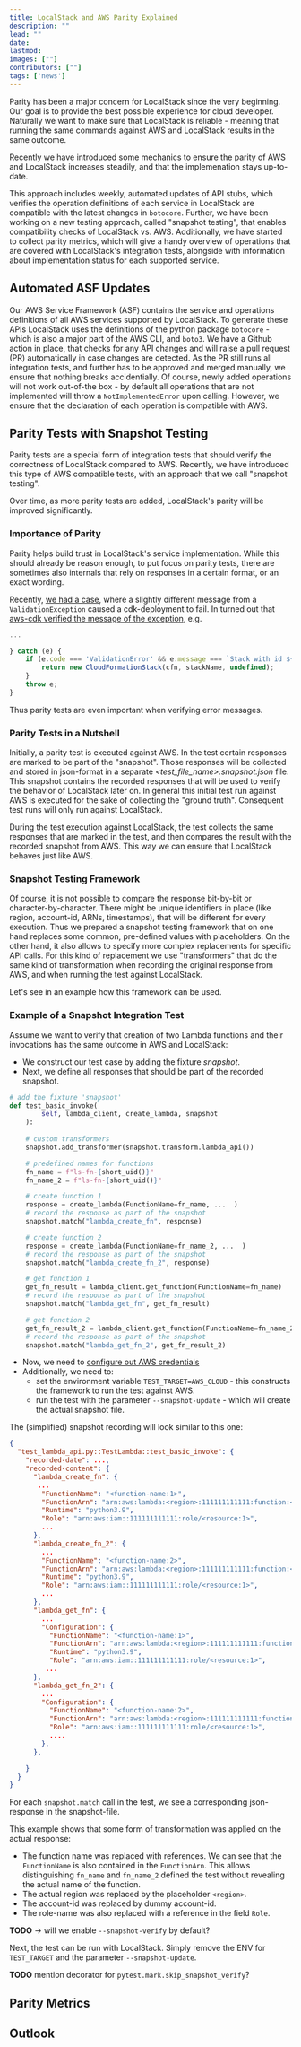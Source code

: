 ```yaml
---
title: LocalStack and AWS Parity Explained
description: ""
lead: ""
date: 
lastmod: 
images: [""]
contributors: [""]
tags: ['news']
---
```


Parity has been a major concern for LocalStack since the very beginning. Our goal is to provide the best possible experience for cloud developer. Naturally we want to make sure that LocalStack is reliable - meaning that running the same commands against AWS and LocalStack results in the same outcome. 

Recently we have introduced some mechanics to ensure the parity of AWS and LocalStack increases steadily, and that the implemenation stays up-to-date.

This approach includes weekly, automated updates of API stubs, which verifies the operation definitions of each service in LocalStack are compatible with the latest changes in `botocore`.
Further, we have been working on a new testing approach, called "snapshot testing", that enables compatibility checks of LocalStack vs. AWS.
Additionally, we have started to collect parity metrics, which will give a handy overview of operations that are covered with LocalStack's integration tests, alongside with information about implementation status for each supported service. 


## Automated ASF Updates

Our AWS Service Framework (ASF) contains the service and operations definitions of all AWS services supported by LocalStack.
To generate these APIs LocalStack uses the definitions of the python package `botocore` - which is also a major part of the AWS CLI, and `boto3`. 
We have a Github action in place, that checks for any API changes and will raise a pull request (PR) automatically in case changes are detected. As the PR still runs all integration tests, and further has to be approved and merged manually, we ensure that nothing breaks accidentially. 
Of course, newly added operations will not work out-of-the box - by default all operations that are not implemented will throw a `NotImplementedError` upon calling. However, we ensure that the declaration of each operation is compatible with AWS.


## Parity Tests with Snapshot Testing

Parity tests are a special form of integration tests that should verify the correctness of LocalStack compared to AWS. Recently, we have introduced this type of AWS compatible tests, with an approach that we call "snapshot testing".

Over time, as more parity tests are added, LocalStack's parity will be improved significantly.  

### Importance of Parity

Parity helps build trust in LocalStack's service implementation. While this should already be reason enough, to put focus on parity tests, there are sometimes also internals that rely on responses in a certain format, or an exact wording.

Recently, [we had a case](https://github.com/localstack/localstack/pull/5978), where a slightly different message from a `ValidationException` caused a cdk-deployment to fail. In turned out that [aws-cdk verified the message of the exception](https://github.com/aws/aws-cdk/blob/v1-main/packages/aws-cdk/lib/api/util/cloudformation.ts#L35), e.g. 

```typescript
...

} catch (e) {
    if (e.code === 'ValidationError' && e.message === `Stack with id ${stackName} does not exist`) {
        return new CloudFormationStack(cfn, stackName, undefined);
    }
    throw e;
}
```

Thus parity tests are even important when verifying error messages.


### Parity Tests in a Nutshell

Initially, a parity test is executed against AWS. In the test certain responses are marked to be part of the "snapshot". Those responses will be collected and stored in json-format in a separate *<test_file_name>.snapshot.json* file. This snapshot contains the recorded responses that will be used to verify the behavior of LocalStack later on.
In general this initial test run against AWS is executed for the sake of collecting the "ground truth". Consequent test runs will only run against LocalStack.

During the test execution against LocalStack, the test collects the same responses that are marked in the test, and then compares the result with the recorded snapshot from AWS. This way we can ensure that LocalStack behaves just like AWS.


### Snapshot Testing Framework

Of course, it is not possible to compare the response bit-by-bit or character-by-character. There might be unique identifiers in place (like region, account-id, ARNs, timestamps), that will be different for every execution. 
Thus we prepared a snapshot testing framework that on one hand replaces some common, pre-defined values with placeholders. On the other hand, it also allows to specify more complex replacements for specific API calls. 
For this kind of replacement we use "transformers" that do the same kind of transformation when recording the original response from AWS, and when running the test against LocalStack.

Let's see in an example how this framework can be used.


### Example of a Snapshot Integration Test
Assume we want to verify that creation of two Lambda functions and their invocations has the same outcome in AWS and LocalStack:

- We construct our test case by adding the fixture _snapshot_.
- Next, we define all responses that should be part of the recorded snapshot.

```python
# add the fixture 'snapshot'
def test_basic_invoke(
        self, lambda_client, create_lambda, snapshot
    ):
			
    # custom transformers
    snapshot.add_transformer(snapshot.transform.lambda_api())

    # predefined names for functions
    fn_name = f"ls-fn-{short_uid()}"
    fn_name_2 = f"ls-fn-{short_uid()}"

    # create function 1
    response = create_lambda(FunctionName=fn_name, ...  )
    # record the response as part of the snapshot
    snapshot.match("lambda_create_fn", response)

    # create function 2
    response = create_lambda(FunctionName=fn_name_2, ...  )
    # record the response as part of the snapshot
    snapshot.match("lambda_create_fn_2", response)

    # get function 1
    get_fn_result = lambda_client.get_function(FunctionName=fn_name)
    # record the response as part of the snapshot
    snapshot.match("lambda_get_fn", get_fn_result)

    # get function 2
    get_fn_result_2 = lambda_client.get_function(FunctionName=fn_name_2)
    # record the response as part of the snapshot
    snapshot.match("lambda_get_fn_2", get_fn_result_2)
```

- Now, we need to [configure out AWS credentials](https://docs.aws.amazon.com/cli/latest/userguide/cli-configure-files.html)
- Additionally, we need to:
  - set the environment variable `TEST_TARGET=AWS_CLOUD` - this constructs the framework to run the test against AWS.
  - run the test with the parameter `--snapshot-update` - which will create the actual snapshot file.

The (simplified) snapshot recording will look similar to this one:
```json
{
  "test_lambda_api.py::TestLambda::test_basic_invoke": {
    "recorded-date": ...,
    "recorded-content": {
      "lambda_create_fn": {
       ...
        "FunctionName": "<function-name:1>",
        "FunctionArn": "arn:aws:lambda:<region>:111111111111:function:<function-name:1>",
        "Runtime": "python3.9",
        "Role": "arn:aws:iam::111111111111:role/<resource:1>",
        ...
      },
      "lambda_create_fn_2": {
        ...
        "FunctionName": "<function-name:2>",
        "FunctionArn": "arn:aws:lambda:<region>:111111111111:function:<function-name:2>",
        "Runtime": "python3.9",
        "Role": "arn:aws:iam::111111111111:role/<resource:1>",
        ...
      },
      "lambda_get_fn": {
        ...
        "Configuration": {
          "FunctionName": "<function-name:1>",
          "FunctionArn": "arn:aws:lambda:<region>:111111111111:function:<function-name:1>",
          "Runtime": "python3.9",
          "Role": "arn:aws:iam::111111111111:role/<resource:1>",
         ...
      },
      "lambda_get_fn_2": {
        ...
        "Configuration": {
          "FunctionName": "<function-name:2>",
          "FunctionArn": "arn:aws:lambda:<region>:111111111111:function:<function-name:2>",
          "Role": "arn:aws:iam::111111111111:role/<resource:1>",
          ....
        },
      },

    }
  }
}

```

For each `snapshot.match` call in the test, we see a corresponding json-response in the snapshot-file. 

This example shows that some form of transformation was applied on the actual response:
- The function name was replaced with references. We can see that the `FunctionName` is also contained in the `FunctionArn`. This allows distinguishing `fn_name` and `fn_name_2` defined the test without revealing the actual name of the function.
- The actual region was replaced by the placeholder `<region>`.
- The account-id was replaced by dummy account-id.
- The role-name was also replaced with a reference in the field `Role`. 

**TODO** -> will we enable `--snapshot-verify` by default?

Next, the test can be run with LocalStack. Simply remove the ENV for `TEST_TARGET` and the parameter `--snapshot-update`.

**TODO** mention decorator for `pytest.mark.skip_snapshot_verify`?

## Parity Metrics



## Outlook


